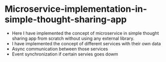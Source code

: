 # Microservice-implementation-in-simple-thought-sharing-app
- Here I have implemented the concept of microservice in simple thought sharing app from scratch without using any external library.
- I have implemented the concept of different services with their own data
- Async communication between those services
- Event synchronization if certain servies goes dowm
